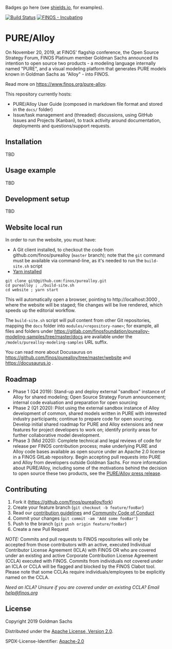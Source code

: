 Badges go here (see [shields.io](https://shields.io/), for examples).

[![Build Status](https://travis-ci.com/finos-admin/purealloy.svg?token=pqqpLyKQyKTy9sWFPywW&branch=master)](https://travis-ci.com/finos-admin/purealloy)
[![FINOS - Incubating](https://cdn.jsdelivr.net/gh/finos/contrib-toolbox@master/images/badge-incubating.svg)](https://finosfoundation.atlassian.net/wiki/display/FINOS/Incubating)

# PURE/Alloy

On November 20, 2019, at FINOS' flagship conference, the Open Source Strategy Forum, FINOS Platinum member Goldman Sachs announced its intention to open source two products - a modeling language internally named "PURE", and a visual modeling platform that generates PURE models known in Goldman Sachs as "Alloy" - into FINOS.

Read more on https://www.finos.org/pure-alloy.

This repository currently hosts:
- PURE/Alloy User Guide (composed in markdown file format and stored in the `docs/` folder)
- Issue/task management and (threaded) discussions, using GitHub Issues and Projects (Kanban), to track activity around documentation, deployments and questions/support requests.

## Installation
TBD

## Usage example
TBD

## Development setup
TBD

## Website local run
In order to run the website, you must have:
- A Git client installed, to checkout the code from github.com/finos/purealloy (`master` branch); note that the `git` command must be available via command-line, as it's needed to run the `build-site.sh` script
- [Yarn installed](https://yarnpkg.com/lang/en/docs/install)

```
git clone git@github.com:finos/purealloy.git
cd purealloy ; ./build-site.sh
cd website ; yarn start
```
This will automatically open a browser, pointing to http://localhost:3000 , where the website will be staged; file changes will be live rendered, which speeds up the editorial workflow.

The `build-site.sh` script will pull content from other Git repositories, mapping the `docs` folder into `modules/<repository-name>`; for example, all files and folders under https://gitlab.com/finosfoundation/purealloy-modeling-samples/tree/master/docs are available under the `/models/purealloy-modeling-samples` URL suffix.

You can read more about Docusaurus on https://github.com/finos/purealloy/tree/master/website and https://docusaurus.io .

## Roadmap

- Phase 1 (Q4 2019): Stand-up and deploy external "sandbox" instance of Alloy for shared modeling; Open Source Strategy Forum announcement; internal code evaluation and preparation for open sourcing
- Phase 2 (Q1 2020): Pilot using the external sandbox instance of Alloy development of common, shared models written in PURE with interested industry participants; continue to prepare code for open sourcing. Develop initial shared roadmap for PURE and Alloy extensions and new features for project developers to work on; identify priority areas for further collaborative model development.
- Phase 3 (Mid 2020): Complete technical and legal reviews of code for release per FINOS contribution process; make underlying PURE and Alloy code bases available as open source under an Apache 2.0 license in a FINOS GitLab repository. Begin accepting pull requests into PURE and Alloy from developers outside Goldman Sachs.
For more information about PURE/Alloy, including some of the motivations behind the decision to open source these two products, see the [PURE/Alloy press release](https://www.finos.org/press/goldman-announces-pure-alloy-contribution).

## Contributing

1. Fork it (<https://github.com/finos/purealloy/fork>)
2. Create your feature branch (`git checkout -b feature/fooBar`)
3. Read our [contribution guidelines](.github/CONTRIBUTING.md) and [Community Code of Conduct](https://www.finos.org/code-of-conduct)
4. Commit your changes (`git commit -am 'Add some fooBar'`)
5. Push to the branch (`git push origin feature/fooBar`)
6. Create a new Pull Request

_NOTE:_ Commits and pull requests to FINOS repositories will only be accepted from those contributors with an active, executed Individual Contributor License Agreement (ICLA) with FINOS OR who are covered under an existing and active Corporate Contribution License Agreement (CCLA) executed with FINOS. Commits from individuals not covered under an ICLA or CCLA will be flagged and blocked by the FINOS Clabot tool. Please note that some CCLAs require individuals/employees to be explicitly named on the CCLA.

*Need an ICLA? Unsure if you are covered under an existing CCLA? Email [help@finos.org](mailto:help@finos.org)*


## License

Copyright 2019 Goldman Sachs

Distributed under the [Apache License, Version 2.0](http://www.apache.org/licenses/LICENSE-2.0).

SPDX-License-Identifier: [Apache-2.0](https://spdx.org/licenses/Apache-2.0)
